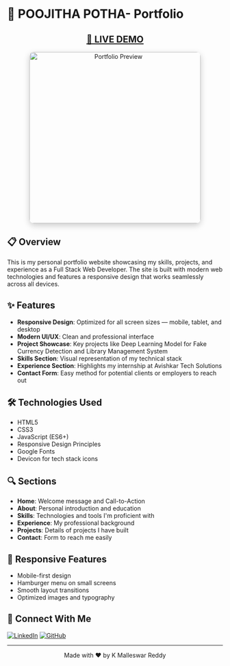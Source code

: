 # 🚀 POOJITHA POTHA- Portfolio

<div align="center">
  <h2>
    <a href="https://k-malleswarreddy.github.io/portfolio/" target="_blank" rel="noopener noreferrer">
  🔗 LIVE DEMO
</a>

  </h2>

  <img src="preview_img.png" alt="Portfolio Preview" width="400px" style="border-radius: 10px; box-shadow: 0 5px 15px rgba(0,0,0,0.2);" />
</div>

## 📋 Overview

This is my personal portfolio website showcasing my skills, projects, and experience as a Full Stack Web Developer. The site is built with modern web technologies and features a responsive design that works seamlessly across all devices.

## ✨ Features

- **Responsive Design**: Optimized for all screen sizes — mobile, tablet, and desktop
- **Modern UI/UX**: Clean and professional interface
- **Project Showcase**: Key projects like Deep Learning Model for Fake Currency Detection and Library Management System
- **Skills Section**: Visual representation of my technical stack
- **Experience Section**: Highlights my internship at Avishkar Tech Solutions
- **Contact Form**: Easy method for potential clients or employers to reach out

## 🛠️ Technologies Used

- HTML5
- CSS3
- JavaScript (ES6+)
- Responsive Design Principles
- Google Fonts
- Devicon for tech stack icons

## 🔍 Sections

- **Home**: Welcome message and Call-to-Action
- **About**: Personal introduction and education
- **Skills**: Technologies and tools I'm proficient with
- **Experience**: My professional background
- **Projects**: Details of projects I have built
- **Contact**: Form to reach me easily

## 📱 Responsive Features

- Mobile-first design 
- Hamburger menu on small screens
- Smooth layout transitions
- Optimized images and typography

## 🔗 Connect With Me

[![LinkedIn](https://img.shields.io/badge/LinkedIn-0077B5?style=for-the-badge&logo=linkedin&logoColor=white)](https://www.linkedin.com/in/malleswar-reddy-kalvapalli-014ba12a8)
[![GitHub](https://img.shields.io/badge/GitHub-100000?style=for-the-badge&logo=github&logoColor=white)](https://github.com/k-malleswarreddy)

---

<div align="center">
  <p>Made with ❤️ by K Malleswar Reddy</p>
</div>
